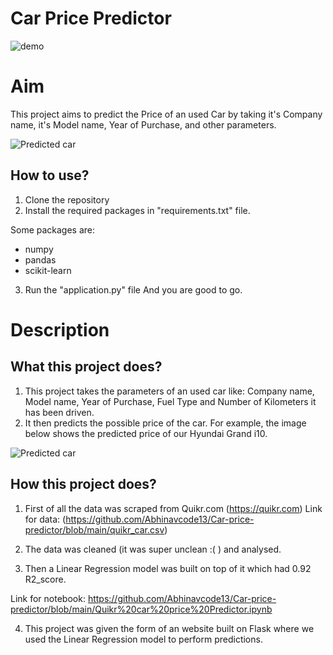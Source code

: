 # Car Price Predictor

![demo](https://user-images.githubusercontent.com/126642111/224536419-91d42d36-f08e-4151-925b-49638179280e.png)

# Aim

This project aims to predict the Price of an used Car by taking it's Company name, it's Model name, Year of Purchase, and other parameters.

![Predicted car](https://user-images.githubusercontent.com/126642111/224536440-deba6b94-0906-4768-a49b-47e625e1f3ec.png)

## How to use?

1. Clone the repository
2. Install the required packages in "requirements.txt" file.

Some packages are:
 - numpy 
 - pandas 
 - scikit-learn

3. Run the "application.py" file
And you are good to go. 

# Description

## What this project does?

1. This project takes the parameters of an used car like: Company name, Model name, Year of Purchase, Fuel Type and Number of Kilometers it has been driven.
2. It then predicts the possible price of the car. For example, the image below shows the predicted price of our Hyundai Grand i10. 

![Predicted car](https://user-images.githubusercontent.com/126642111/224536502-c2a2b3d9-145e-45b9-a4ac-598bc135baa8.png)

## How this project does?

1. First of all the data was scraped from Quikr.com (https://quikr.com) 
Link for data: (https://github.com/Abhinavcode13/Car-price-predictor/blob/main/quikr_car.csv)

2. The data was cleaned (it was super unclean :( ) and analysed.

3. Then a Linear Regression model was built on top of it which had 0.92 R2_score.

Link for notebook: https://github.com/Abhinavcode13/Car-price-predictor/blob/main/Quikr%20car%20price%20Predictor.ipynb

4. This project was given the form of an website built on Flask where we used the Linear Regression model to perform predictions.
